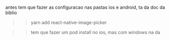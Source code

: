antes tem que fazer as configuracao nas pastas 
ios e android, ta da doc da biblio


>> yarn add react-native-image-picker

>> tem que fazer um pod install no ios, mas com windows na da



